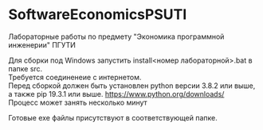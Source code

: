 # SoftwareEconomicsPSUTI
Лабораторные работы по предмету "Экономика программной инженерии" ПГУТИ

Для сборки под Windows запустить install<номер лабораторной>.bat в папке src.<br/>
Требуется соединенеие с интернетом.<br/>
Перед сборкой должен быть установлен python версии 3.8.2 или выше, а также pip 19.3.1 или выше. https://www.python.org/downloads/<br/>
Процесс может занять несколько минут

Готовые exe файлы присутствуют в соответствующей папке.
